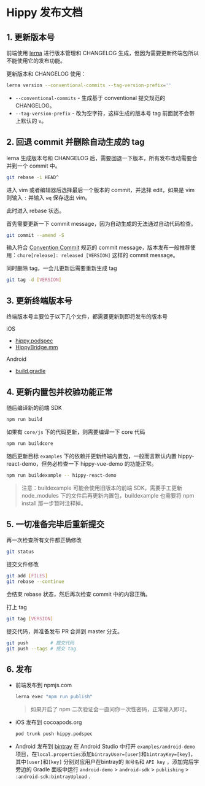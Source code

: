 # Hippy 发布文档

## 1. 更新版本号

前端使用 [lerna](https://lerna.js.org/) 进行版本管理和 CHANGELOG 生成，但因为需要更新终端包所以不能使用它的发布功能。

更新版本和 CHANGELOG 使用：

```bash
lerna version --conventional-commits --tag-version-prefix=''
```

* `--conventional-commits` - 生成基于 conventional 提交规范的 CHANGELOG。
* `--tag-version-prefix` - 改为空字符，这样生成的版本号 tag 前面就不会带上默认的 `v`。

## 2. 回退 commit 并删除自动生成的 tag

lerna 生成版本号和 CHANGELOG 后，需要回退一下版本，所有发布改动需要合并到一个 commit 中。

```bash
git rebase -i HEAD^
```

进入 vim 或者编辑器后选择最后一个版本的 commit，并选择 edit，如果是 vim 则输入 `:` 并输入 `wq` 保存退出 vim。

此时进入 rebase 状态。

首先需要更新一下 commit message，因为自动生成的无法通过自动代码检查。

```bash
git commit --amend -S
```

输入符合 [Convention Commit](https://conventionalcommits.org/) 规范的 commit message，版本发布一般推荐使用：`chore[release]: released [VERSION]` 这样的 commit message。

同时删除 tag，一会儿更新后需要重新生成 tag

```bash
git tag -d [VERSION]
```

## 3. 更新终端版本号

终端版本号主要位于以下几个文件，都需要更新到即将发布的版本号

iOS

* [hippy.podspec](https://github.com/Tencent/Hippy/blob/master/hippy.podspec#L11)
* [HippyBridge.mm](https://github.com/Tencent/Hippy/blob/master/ios/sdk/base/HippyBridge.mm#L43)

Android

* [build.gradle](https://github.com/Tencent/Hippy/blob/master/android/sdk/build.gradle#L518)

## 4. 更新内置包并校验功能正常

随后编译新的前端 SDK

```bash
npm run build
```

如果有 `core/js` 下的代码更新，则需要编译一下 core 代码

```bash
npm run buildcore
```

随后更新目标 `examples` 下的依赖并更新终端内置包，一般而言默认内置 hippy-react-demo，但务必检查一下 hippy-vue-demo 的功能正常。

```bash
npm run buildexample -- hippy-react-demo
```

> 注意：buildexample 可能会使用旧版本的前端 SDK，需要手工更新 node_modules 下的文件后再更新内置包，buildexample 也需要将 npm install 那一步暂时注释掉。

## 5. 一切准备完毕后重新提交

再一次检查所有文件都正确修改

```bash
git status
```

提交文件修改

```bash
git add [FILES]
git rebase --continue
```

会结束 rebase 状态，然后再次检查 commit 中的内容正确。

打上 tag

```bash
git tag [VERSION]
```

提交代码，并准备发布 PR 合并到 master 分支。

```bash
git push        # 提交代码
git push --tags # 提交 tag
```

## 6. 发布

* 前端发布到 npmjs.com

  ```bash
  lerna exec "npm run publish"
  ```

  > 如果开启了 npm 二次验证会一直问你一次性密码，正常输入即可。

* iOS 发布到 cocoapods.org

  ```bash
  pod trunk push hippy.podspec
  ```

* Android 发布到 [bintray](https://bintray.com/beta/#/hippy/Hippy/hippy-release?tab=overview)
 在 Android Studio 中打开 `examples/android-demo` 项目，在`local.properties`添加`bintrayUser=[user]`和`bintrayKey=[key]`，其中`[user]`和`[key]` 分别对应用户在bintray的 `账号名`和 `API key` ，添加完后字旁边的 Gradle 面板中运行 `android-demo` > `android-sdk` > `publishing` > `:android-sdk:bintrayUpload` .
